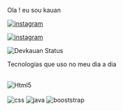 Ola ! eu sou kauan

[![instagram](https://img.shields.io/badge/LinkedIn-0077B5?style=for-the-badge&logo=linkedin&logoColor=white)](https://linkedin.com/kauankurtz)

[![instagram](https://img.shields.io/badge/Instagram-E4405F?style=for-the-badge&logo=instagram&logoColor=white)](https://instagram.com/kauan_kurtz)

![Devkauan Status](https://github-readme-stats.vercel.app/api?username=Devkauan&show_icons=true)

Tecnologias que uso no meu dia a dia
<div style="display inline_block"><br/>
<img align="center" alt="Html5" src="https://img.shields.io/badge/HTML5-E34F26?style=for-the-badge&logo=html5&logoColor=white">

  
</div>
<div style="display inline_block"><br/>
<img align="rigth" alt="css" src="https://img.shields.io/badge/CSS3-1572B6?style=for-the-badge&logo=css3&logoColor=white">

  <img algin="rigth" alt="java" src="https://img.shields.io/badge/JavaScript-323330?style=for-the-badge&logo=javascript&logoColor=F7DF1">
  <img algin="rigth" alt="booststrap" src="https://img.shields.io/badge/Bootstrap-563D7C?style=for-the-badge&logo=bootstrap&logoColor=white">


</div>
